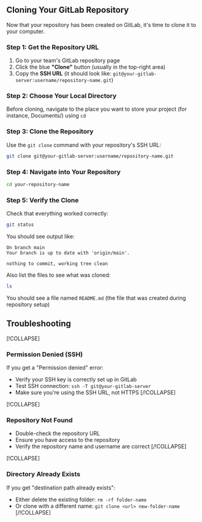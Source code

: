 ## Cloning Your GitLab Repository

Now that your repository has been created on GitLab, it's time to clone it to your computer.

### Step 1: Get the Repository URL

1. Go to your team's GitLab repository page
2. Click the blue **"Clone"** button (usually in the top-right area)
3. Copy the **SSH URL** (it should look like: `git@your-gitlab-server:username/repository-name.git`)

### Step 2: Choose Your Local Directory

Before cloning, navigate to the place you want to store your project (for instance, Documents/) using `cd`


### Step 3: Clone the Repository

Use the `git clone` command with your repository's SSH URL:

```bash
git clone git@your-gitlab-server:username/repository-name.git
```

### Step 4: Navigate into Your Repository

```bash
cd your-repository-name
```

### Step 5: Verify the Clone

Check that everything worked correctly:

```bash
git status
```

You should see output like:
```
On branch main
Your branch is up to date with 'origin/main'.

nothing to commit, working tree clean
```

Also list the files to see what was cloned:

```bash
ls
```

You should see a file named `README.md` (the file that was created during repository setup)


## Troubleshooting

[!COLLAPSE]
### Permission Denied (SSH)
If you get a "Permission denied" error:
- Verify your SSH key is correctly set up in GitLab
- Test SSH connection: `ssh -T git@your-gitlab-server`
- Make sure you're using the SSH URL, not HTTPS
[/!COLLAPSE]

[!COLLAPSE]
### Repository Not Found
- Double-check the repository URL
- Ensure you have access to the repository
- Verify the repository name and username are correct
[/!COLLAPSE]

[!COLLAPSE]
### Directory Already Exists
If you get "destination path already exists":
- Either delete the existing folder: `rm -rf folder-name`
- Or clone with a different name: `git clone <url> new-folder-name`
[/!COLLAPSE]
